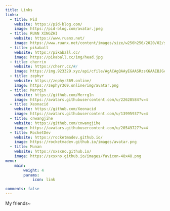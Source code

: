```yaml
---
title: Links
links:
  - title: Pid
    website: https://pid-blog.com/
    image: https://pid-blog.com/avatar.jpeg
  - title: RUAN XINGZHI
    website: https://www.ruanx.net/
    image: https://www.ruanx.net/content/images/size/w256h256/2020/02/small-3.png
  - title: pikaball
    website: https://pikaball.cc/
    image: https://pikaball.cc/img/head.jpg
  - title: cherrin
    website: https://cherr.cc/#/
    image: https://img.923329.xyz/api/cfile/AgACAgQAAyEGAASRzsK6AAIBJGcqbY6Yqn34Zg63rlZBHAlwTpG1AAJRxTEbMilYUUENPyqPRrjEAQADAgADbQADNgQ
  - title: zephyr
    website: https://zephyr369.online/
    image: https://zephyr369.online/img/avatar.png
  - title: Merrg1n
    website: https://github.com/Merrg1n
    image: https://avatars.githubusercontent.com/u/22628584?v=4
  - title: Xeonacid
    website: https://github.com/Xeonacid
    image: https://avatars.githubusercontent.com/u/13995937?v=4
  - title: cnwangjihe
    website: https://github.com/cnwangjihe
    image: https://avatars.githubusercontent.com/u/20549727?v=4
  - title: RocketDev
    website: https://rocketmadev.github.io/
    image: https://rocketmadev.github.io/images/avatar.png
  - title: Munan
    website: https://sxsxno.github.io/
    image: https://sxsxno.github.io/images/favicon-48x48.png
menu:
    main: 
        weight: 4
        params:
            icon: link

comments: false
---
```


My friends~

